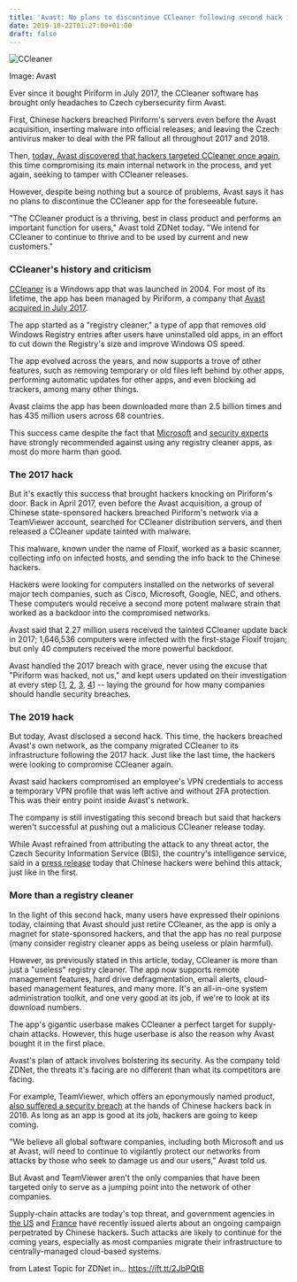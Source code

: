 ```yaml
---
title: 'Avast: No plans to discontinue CCleaner following second hack in two years'
date: 2019-10-22T01:27:00+01:00
draft: false
---
```


![CCleaner](https://zdnet4.cbsistatic.com/hub/i/2019/10/21/335ade1b-ac93-41be-9201-d7f0702ef0d8/04c1c3c279da30334fe6d40c39d3d5c1/ccleaner.jpg)

Image: Avast

Ever since it bought Piriform in July 2017, the CCleaner software has brought only headaches to Czech cybersecurity firm Avast.

First, Chinese hackers breached Piriform's servers even before the Avast acquisition, inserting malware into official releases; and leaving the Czech antivirus maker to deal with the PR fallout all throughout 2017 and 2018.

Then, [today, Avast discovered that hackers targeted CCleaner once again](https://www.zdnet.com/article/avast-says-hackers-breached-internal-network-through-compromised-vpn-profile/), this time compromising its main internal network in the process, and yet again, seeking to tamper with CCleaner releases.

However, despite being nothing but a source of problems, Avast says it has no plans to discontinue the CCleaner app for the foreseeable future.

"The CCleaner product is a thriving, best in class product and performs an important function for users," Avast told ZDNet today. "We intend for CCleaner to continue to thrive and to be used by current and new customers."

### CCleaner's history and criticism

[CCleaner](https://www.ccleaner.com) is a Windows app that was launched in 2004. For most of its lifetime, the app has been managed by Piriform, a company that [Avast acquired in July 2017](https://press.avast.com/avast-acquires-piriform-maker-of-ccleaner).

The app started as a "registry cleaner," a type of app that removes old Windows Registry entries after users have uninstalled old apps, in an effort to cut down the Registry's size and improve Windows OS speed.

The app evolved across the years, and now supports a trove of other features, such as removing temporary or old files left behind by other apps, performing automatic updates for other apps, and even blocking ad trackers, among many other things.

Avast claims the app has been downloaded more than 2.5 billion times and has 435 million users across 68 countries.

This success came despite the fact that [Microsoft](https://support.microsoft.com/en-us/help/2563254/microsoft-support-policy-for-the-use-of-registry-cleaning-utilities) and [security experts](https://decentsecurity.com/registry-cleaners/) have strongly recommended against using any registry cleaner apps, as most do more harm than good.

### The 2017 hack

But it's exactly this success that brought hackers knocking on Piriform's door. Back in April 2017, even before the Avast acquisition, a group of Chinese state-sponsored hackers breached Piriform's network via a TeamViewer account, searched for CCleaner distribution servers, and then released a CCleaner update tainted with malware.

This malware, known under the name of Floxif, worked as a basic scanner, collecting info on infected hosts, and sending the info back to the Chinese hackers.

Hackers were looking for computers installed on the networks of several major tech companies, such as Cisco, Microsoft, Google, NEC, and others. These computers would receive a second more potent malware strain that worked as a backdoor into the compromised networks.

Avast said that 2.27 million users received the tainted CCleaner update back in 2017; 1,646,536 computers were infected with the first-stage Floxif trojan; but only 40 computers received the more powerful backdoor.

Avast handled the 2017 breach with grace, never using the excuse that "Piriform was hacked, not us," and kept users updated on their investigation at every step \[[1](https://blog.avast.com/update-to-the-ccleaner-5.33.6162-security-incident), [2](https://blog.avast.com/avast-threat-labs-analysis-of-ccleaner-incident), [3](https://blog.avast.com/new-investigations-in-ccleaner-incident-point-to-a-possible-third-stage-that-had-keylogger-capacities), [4](https://blog.avast.com/update-ccleaner-attackers-entered-via-teamviewer)\] -- laying the ground for how many companies should handle security breaches.

### The 2019 hack

But today, Avast disclosed a second hack. This time, the hackers breached Avast's own network, as the company migrated CCleaner to its infrastructure following the 2017 hack. Just like the last time, the hackers were looking to compromise CCleaner again.

Avast said hackers compromised an employee's VPN credentials to access a temporary VPN profile that was left active and without 2FA protection. This was their entry point inside Avast's network.

The company is still investigating this second breach but said that hackers weren't successful at pushing out a malicious CCleaner release today.

While Avast refrained from attributing the attack to any threat actor, the Czech Security Information Service (BIS), the country's intelligence service, said in a [press release](https://www.bis.cz/aktuality/bis-spolupracovala-se-spolecnosti-avast-na-odvraceni-utoku-na-jeji-produkty-6acda7bf.html) today that Chinese hackers were behind this attack, just like in the first.

### More than a registry cleaner

In the light of this second hack, many users have expressed their opinions today, claiming that Avast should just retire CCleaner, as the app is only a magnet for state-sponsored hackers, and that the app has no real purpose (many consider registry cleaner apps as being useless or plain harmful).

However, as previously stated in this article, today, CCleaner is more than just a "useless" registry cleaner. The app now supports remote management features, hard drive defragmentation, email alerts, cloud-based management features, and many more. It's an all-in-one system administration toolkit, and one very good at its job, if we're to look at its download numbers.

The app's gigantic userbase makes CCleaner a perfect target for supply-chain attacks. However, this huge userbase is also the reason why Avast bought it in the first place.

Avast's plan of attack involves bolstering its security. As the company told ZDNet, the threats it's facing are no different than what its competitors are facing.

For example, TeamViewer, which offers an eponymously named product, [also suffered a security breach](https://www.zdnet.com/article/chinese-cyberspies-breached-teamviewer-in-2016/) at the hands of Chinese hackers back in 2016. As long as an app is good at its job, hackers are going to keep coming.

"We believe all global software companies, including both Microsoft and us at Avast, will need to continue to vigilantly protect our networks from attacks by those who seek to damage us and our users," Avast told us.

But Avast and TeamViewer aren't the only companies that have been targeted only to serve as a jumping point into the network of other companies.

Supply-chain attacks are today's top threat, and government agencies in [the US](https://www.us-cert.gov/china) and [France](https://www.zdnet.com/article/france-warns-of-cyberattacks-against-service-providers-and-engineering-offices/) have recently issued alerts about an ongoing campaign perpetrated by Chinese hackers. Such attacks are likely to continue for the coming years, especially as most companies migrate their infrastructure to centrally-managed cloud-based systems.

  
  
from Latest Topic for ZDNet in... https://ift.tt/2JbPQtB